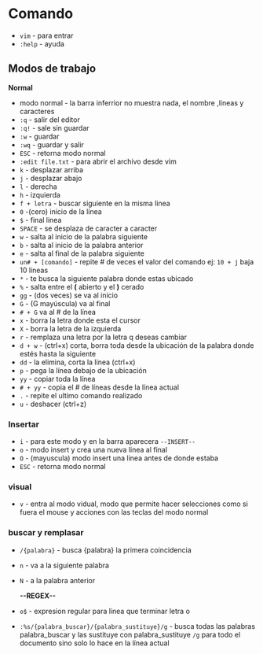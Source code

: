 # Comando

- `vim` - para entrar
- `:help` - ayuda

## Modos de trabajo

**Normal**

- modo normal - la barra inferrior no muestra nada, el nombre ,lineas y caracteres
- `:q` - salir del editor
- `:q!` - sale sin guardar
- `:w` - guardar
- `:wq` - guardar y salir
- `ESC` - retorna modo normal
- `:edit file.txt` - para abrir el archivo desde vim
- `k` - desplazar arriba
- `j` - desplazar abajo
- `l` - derecha
- `h` - izquierda
- `f + letra` - buscar siguiente en la misma linea
- `0` -(cero) inicio de la línea
- `$` - final linea
- `SPACE` - se desplaza de caracter a caracter
- `w` - salta al inicio de la palabra siguiente
- `b` - salta al inicio de la palabra anterior
- `e` - salta al final de la palabra siguiente
- `un# + [comando]` - repite # de veces el valor del comando ej: `10 + j`   baja 10 lineas
- `*` - te busca la siguiente palabra donde estas ubicado
- `%` - salta entre el **(** abierto y el **)** cerado
- `gg` - (dos veces) se va al inicio
- `G` - (G mayúscula) va al final
- `# + G` va al # de la línea
- `x` - borra la letra donde esta el cursor
- `X` - borra la letra de la izquierda
- `r` - remplaza una letra por la letra q deseas cambiar 
- `d + w` - (ctrl+x) corta, borra toda desde la ubicación de la palabra donde estés hasta la siguiente 
- `dd` - la elimina, corta la línea (ctrl+x) 
- `p` - pega la línea debajo de la ubicación 
- `yy` - copiar toda la línea
- `# + yy` - copia el # de líneas desde la línea actual
- `.` - repite el ultimo comando realizado
- `u` - deshacer (ctrl+z)

### Insertar

- `i` - para este modo y en la barra aparecera `--INSERT--` 
- `o` - modo insert y crea una nueva linea al final
- `O` - (mayuscula) modo insert una linea antes de donde estaba
- `ESC` - retorna modo normal

### visual

- `v` - entra al modo vidual, modo que permite hacer selecciones como si fuera el mouse y acciones con las teclas del modo normal

### buscar y remplasar

- `/{palabra}` - busca {palabra} la primera coincidencia

- `n` - va a la siguiente palabra

- `N` - a la palabra anterior

  **--REGEX--**

- `o$` - expresion regular para linea que terminar letra o 

- `:%s/{palabra_buscar}/{palabra_sustituye}/g`  - busca todas las palabras palabra_buscar y las sustituye con palabra_sustituye `/g` para todo el documento sino solo lo hace en la línea actual
